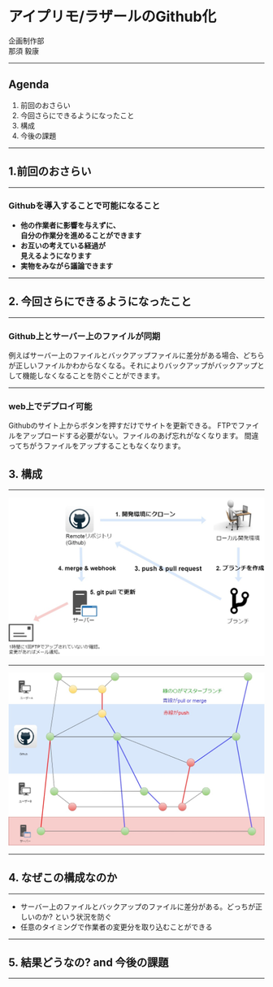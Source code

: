 アイプリモ/ラザールのGithub化
===

企画制作部<br>
那須 毅康

---

## Agenda

1. 前回のおさらい
2. 今回さらにできるようになったこと
3. 構成
4. 今後の課題

---

## 1.前回のおさらい

---

### Githubを導入することで可能になること

- **他の作業者に影響を与えずに、<br>自分の作業分を進めることができます**
- **お互いの考えている経過が<br>見えるようになります**
- **実物をみながら議論できます**

---

## 2. 今回さらにできるようになったこと

---

### Github上とサーバー上のファイルが同期

例えばサーバー上のファイルとバックアップファイルに差分がある場合、どちらが正しいファイルかわからなくなる。それによりバックアップがバックアップとして機能しなくなることを防ぐことができます。

---

### web上でデプロイ可能

Githubのサイト上からボタンを押すだけでサイトを更新できる。
FTPでファイルをアップロードする必要がない。ファイルのあげ忘れがなくなります。
間違ってちがうファイルをアップすることもなくなります。

## 3. 構成

---

![0](assets/images/flow_summary.jpg)

---

![1](assets/images/Github_Flow.jpg)

---

## 4. なぜこの構成なのか

---

- サーバー上のファイルとバックアップのファイルに差分がある。どっちが正しいのか? という状況を防ぐ
- 任意のタイミングで作業者の変更分を取り込むことができる

---

## 5. 結果どうなの? and 今後の課題

---
